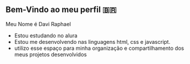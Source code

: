 ## Bem-Vindo ao meu perfil 🇧🇷

Meu Nome é Davi Raphael

- Estou estudando no alura
- Estou me desenvolvendo nas linguagens html, css e javascript.
- utilizo esse espaço para minha organização e compartilhamento dos meus projetos desenvolvidos
